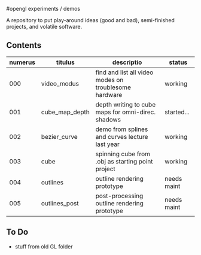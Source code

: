 #opengl experiments / demos

A repository to put play-around ideas (good and bad), semi-finished projects,
and volatile software.

## Contents

| numerus | titulus           | descriptio                                            | status      |
|---------|-------------------|-------------------------------------------------------|-------------|
| 000     | video_modus       | find and list all video modes on troublesome hardware | working     |
| 001     | cube_map_depth    | depth writing to cube maps for omni-direc. shadows    | started...  |
| 002     | bezier_curve      | demo from splines and curves lecture last year        | working     |
| 003     | cube              | spinning cube from .obj as starting point project     | working     |
| 004     | outlines          | outline rendering prototype                           | needs maint |
| 005     | outlines_post     | post-processing outline rendering prototype           | needs maint |

## To Do

* stuff from old GL folder
